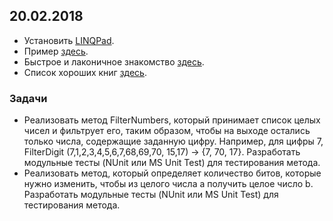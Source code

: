 ## 20.02.2018

- Установить [LINQPad](http://www.linqpad.net/).
- Пример [здесь](https://github.com/AnzhelikaKravchuk/2017-2018.MMF.BSU/blob/master/C%23%20for%20begginer's/22.02.2018/22.02.2018.7z).
- Быстрое и лаконичное знакомство [здесь](https://github.com/AnzhelikaKravchuk/2017-2018.MMF.BSU/blob/master/C%23%20for%20begginer's/%D0%AF%D0%B7%D1%8B%D0%BA%20CSharp%20%D0%B8%20%D0%BE%D1%81%D0%BD%D0%BE%D0%B2%D1%8B%20%D0%BF%D0%BB%D0%B0%D1%82%D1%84%D0%BE%D1%80%D0%BC%D1%8B%20.NET%20%D0%9B%D0%B5%D0%BA%D1%86%D0%B8%D0%B8_1.pdf).
- Список хороших книг [здесь](https://github.com/EPM-RD-NETLAB/.NET-Framework-modules).

###  Задачи
- Реализовать метод FilterNumbers, который принимает список целых чисел и фильтрует его, таким образом, чтобы на выходе остались только числа, содержащие заданную цифру. Например, для цифры 7, FilterDigit (7,1,2,3,4,5,6,7,68,69,70, 15,17) -> {7, 70, 17}. Разработать модульные тесты (NUnit или MS Unit Test) для тестирования метода. 
- Реализовать метод, который определяет количество битов, которые нужно изменить, чтобы из целого числа a получить целое число b. Разработать модульные тесты (NUnit или MS Unit Test) для тестирования метода. 

